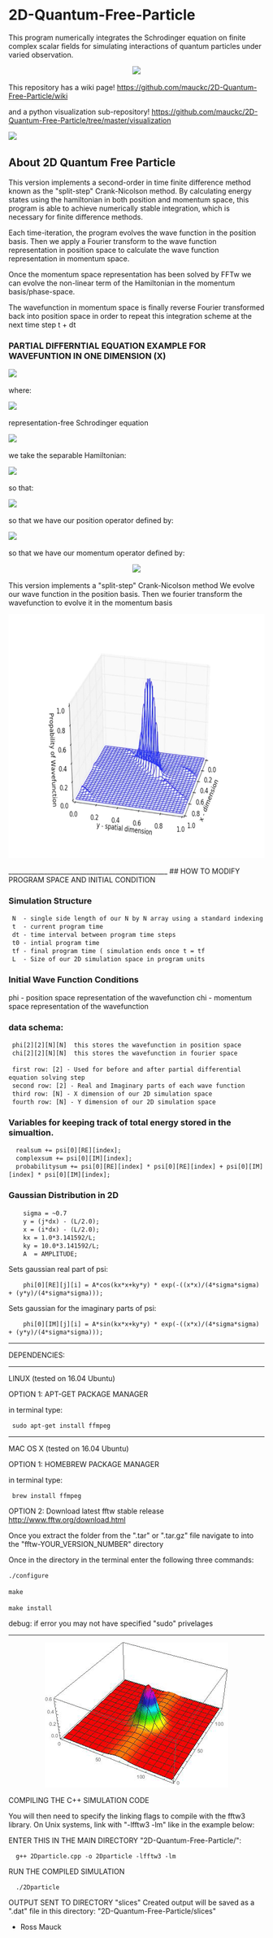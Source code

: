 # 2D-Quantum-Free-Particle

This program numerically integrates the Schrodinger equation on finite complex scalar fields for simulating interactions of quantum particles under varied observation.

<p align="center">
  <img src="https://github.com/mauckc/2D-Quantum-Free-Particle/blob/master/visualization/larger-output-quantum.gif"/>
</p>

This repository has a wiki page!
https://github.com/mauckc/2D-Quantum-Free-Particle/wiki

and a python visualization sub-repository!
https://github.com/mauckc/2D-Quantum-Free-Particle/tree/master/visualization

<img src="https://latex.codecogs.com/gif.latex?%5Cpsi%28x%29%20%3D%20%5Cpsi_%7B%5Cmathbb%7BR%7D%7D%20%28x%29%20&plus;%20i%20%5Cast%20%5Cpsi_%7B%5Cmathbb%7BI%7D%7D%28x%29"/>
</p>

## About 2D Quantum Free Particle

This version implements a second-order in time finite difference method known as the "split-step" Crank-Nicolson method. By calculating energy states using the hamiltonian in both position and momentum space, this program is able to achieve numerically stable integration, which is necessary for finite difference methods.

Each time-iteration, the program evolves the wave function in the position basis. Then we apply a Fourier transform to the wave function representation in position space to calculate the wave function representation in momentum space.

Once the momentum space representation has been solved by FFTw we can evolve the non-linear term of the Hamiltonian in the momentum basis/phase-space. 

The wavefunction in momentum space is finally reverse Fourier transformed back into position space in order to repeat this integration scheme at the next time step t + dt

### PARTIAL DIFFERNTIAL EQUATION EXAMPLE FOR WAVEFUNTION IN ONE DIMENSION (X)

  <img src="https://latex.codecogs.com/gif.latex?%5Cbg_black%20i%20%28%5Cfrac%7Bd%5Cpsi%7D%7Bdx%7D%29%20%3D%20-%5Cfrac%7B1%7D%7B2%7D%20%28%5Cfrac%7Bd%5Cpsi%7D%7Bdx%7D%29%5E%7B2%7D%20&plus;%20U%28x%29%5Cpsi%28x%29"/>
</p>

where:

<img src="https://latex.codecogs.com/gif.latex?%5Cpsi%28x%29%20%3D%20%5Cpsi_%7B%5Cmathbb%7BR%7D%7D%20%28x%29%20&plus;%20i%20%5Cast%20%5Cpsi_%7B%5Cmathbb%7BI%7D%7D%28x%29"/>
</p>


 representation-free Schrodinger equation
 
</p>
<img src="https://latex.codecogs.com/gif.latex?i%5Chbar%5Cfrac%7B%5Cpartial%7D%7B%5Cpartial%20t%7D%5CPsi%28t%29%3D%20%5Chat%7BH%7D%5CPsi%28t%29"/>
</p>

we take the separable Hamiltonian:

</p>
<img src="https://latex.codecogs.com/gif.latex?H%3D%5Cfrac%7Bp%5E2%7D%7B2m%7D&plus;V"/>
</p>

so that: 

</p>
<img src="https://latex.codecogs.com/gif.latex?i%5Chbar%20%5Cfrac%7B%5Cpartial%7D%7B%5Cpartial%20t%7D%20%5CPsi%28t%29%20%3D%20%5Cleft%28%20%5Cfrac%7B%20%5Chat%7Bp%7D%5E2%20%7D%7B2m%7D&plus;%20V%28x%29%20%5Cright%29%20%5CPsi%28t%29"/>
</p>

so that we have our position operator defined by:

</p>
<img src="https://latex.codecogs.com/gif.latex?%5Chat%7Bx%7D%7E%3D%7Ei%5Chbar%20%5Cfrac%7B%5Cpartial%7D%7B%5Cpartial%20p%7D%7E%3F"/>
</p>

so that we have our momentum operator defined by:

<p align="center">
<img src="https://latex.codecogs.com/gif.latex?%5Chat%7Bp%7D%7E%3D%7E-i%5Chbar%20%5Cfrac%7B%5Cpartial%7D%7B%5Cpartial%20x%7D%7E."/>
</p>

 This version implements a "split-step" Crank-Nicolson method
 We evolve our wave function in the position basis.
 Then we fourier transform the wavefunction to evolve it in the momentum basis
 

  <p align="center">
  <img src="https://github.com/mauckc/2D-Quantum-Free-Particle/blob/master/visualization/figures/img1.png" width=640 height=480 />
</p>
 _________________________________________________
## HOW TO MODIFY PROGRAM SPACE AND INITIAL CONDITION

### Simulation Structure
 
     N  - single side length of our N by N array using a standard indexing
     t  - current program time
     dt - time interval between program time steps
     t0 - intial program time
     tf - final program time ( simulation ends once t = tf
     L  - Size of our 2D simulation space in program units
     
### Initial Wave Function Conditions 
 phi - position space representation of the wavefunction
 chi - momentum space representation of the wavefunction
 
 ### data schema:
 
     phi[2][2][N][N]  this stores the wavefunction in position space 
     chi[2][2][N][N]  this stores the wavefunction in fourier space
 
     first row: [2] - Used for before and after partial differential equation solving step
     second row: [2] - Real and Imaginary parts of each wave function
     third row: [N] - X dimension of our 2D simulation space
     fourth row: [N] - Y dimension of our 2D simulation space
 
  ### Variables for keeping track of total energy stored in the simualtion.
  
      realsum += psi[0][RE][index];
      complexsum += psi[0][IM][index];
      probabilitysum += psi[0][RE][index] * psi[0][RE][index] + psi[0][IM][index] * psi[0][IM][index];
                  
 ### Gaussian Distribution in 2D
        
        sigma = ~0.7
        y = (j*dx) - (L/2.0);
        x = (i*dx) - (L/2.0);
        kx = 1.0*3.141592/L;
        ky = 10.0*3.141592/L;
        A  = AMPLITUDE;
        
  Sets gaussian real part of psi:
        
        phi[0][RE][j][i] = A*cos(kx*x+ky*y) * exp(-((x*x)/(4*sigma*sigma) + (y*y)/(4*sigma*sigma)));
        
  Sets gaussian for the imaginary parts of psi:
  
        phi[0][IM][j][i] = A*sin(kx*x+ky*y) * exp(-((x*x)/(4*sigma*sigma) + (y*y)/(4*sigma*sigma)));
        
_____________
DEPENDENCIES:

___________________________________
LINUX (tested on 16.04 Ubuntu)

OPTION 1: APT-GET PACKAGE MANAGER

in terminal type: 

     sudo apt-get install ffmpeg
___________________________________
MAC OS X (tested on 16.04 Ubuntu)

OPTION 1: HOMEBREW PACKAGE MANAGER

in terminal type: 

     brew install ffmpeg

OPTION 2:
Download latest fftw stable release
http://www.fftw.org/download.html

Once you extract the folder from the ".tar" or ".tar.gz" file navigate to into the "fftw-YOUR_VERSION_NUMBER" directory

Once in the directory 
in the terminal enter the following three commands:

    ./configure

    make

    make install

debug:
if error you may not have specified "sudo" privelages
___________________________________________________________________

 <p align="center">
  <img src="https://github.com/mauckc/2D-Quantum-Free-Particle/blob/master/media/particle_2D_1.gif"/>
</p>

COMPILING THE C++ SIMULATION CODE

You will then need to specify the linking flags to compile with the
fftw3 library. On Unix systems, link with "-lfftw3 -lm" like in the example below:

ENTER THIS IN THE MAIN DIRECTORY "2D-Quantum-Free-Particle/":

      g++ 2Dparticle.cpp -o 2Dparticle -lfftw3 -lm

RUN THE COMPILED SIMULATION

      ./2Dparticle

OUTPUT SENT TO DIRECTORY "slices"
Created output will be saved as a ".dat" file in this directory: "2D-Quantum-Free-Particle/slices"

- Ross Mauck


